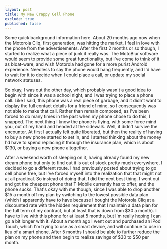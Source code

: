 ```yaml
---
layout: post
title: My New Crappy Cell Phone
exclude: true
published: false
---
```


Some quick background information here. About 20 months ago now when the Motorola Cliq, first generation, was hitting the market, I feel in love with the phone from the advertisements. After the first 2 months or so though, I started to realize what a piece of junk it really was. The MotoBlur software would seem to provide some great functionality, but I've come to think of it as bloat-ware, and wish Motorola had gone for a more purist Android experience. Needless to say the phone would hang frequently, and I'd have to wait for it to decide when I could place a call, or update my social network statuses.

So okay, I was out the other day, which probably wasn't a good idea to begin with since it was a school night, and I was trying to place a phone call. Like I said, this phone was a real piece of garbage, and it didn't want to display the full contact details for a friend of mine, so I consequently was not able to make that call. Rather than remain composed, as I've been forced to do many times in the past when my phone chose to do this, I snapped. The next thing I know the phone is flying, with some force mind you, out of my hand and headed at the sidewalk. Well, it didn't survive the encounter. At first I actually felt quite liberated, but then the reality of having to buy a new phone started to set in, and I started thinking about the money I'd have to spend replacing it through the insurance plan, which is about $130, or buying a new phone altogether.

After a weekend worth of sleeping on it, having already found my new dream phone but only to find out it is out of stock pretty much everywhere, I decided to go a different route. I had previously posted about trying to go cell phone free, but I've forced myself into the realization that that might not at all practical. So instead of doing that, I did the next best thing. I went out and got the cheapest phone that T-Mobile currently has to offer, and the phone sucks. That's okay with me though, since I was able to drop another $15 a month off my plan by switching to the lowest possible data plan (which I apparently have to have because I bought the Motorola Cliq at a discounted rate with the hidden requirement that I maintain a data plan for the full term of my contract, but at least that is down from $30 a month). I have to live with this phone for at least 5 months, but I'm really hoping I can go a bit longer with it. About a month ago I went out and purchased an iPod Touch, which I'm trying to use as a smart device, and will continue to use in lieu of a smart phone. After 5 months I should be able to further reduce the plan on my phone and then begin to realize savings of $30 to $50 per month.